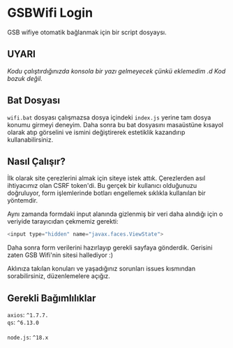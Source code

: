 # GSBWifi Login
GSB wifiye otomatik bağlanmak için bir script dosyaysı.

## UYARI
*Kodu çalıştırdığınızda konsola bir yazı gelmeyecek çünkü eklemedim .d Kod bozuk değil.*

## Bat Dosyası
`wifi.bat` dosyası çalışmazsa dosya içindeki `index.js` yerine tam dosya konumu girmeyi deneyim.
Daha sonra bu bat dosyasını masaüstüne kısayol olarak atıp görselini ve ismini değiştirerek estetiklik kazandırıp kullanabilirsiniz.

## Nasıl Çalışır?
İlk olarak site çerezlerini almak için siteye istek attık.
Çerezlerden asıl ihtiyacımız olan CSRF token'di. Bu gerçek bir kullanıcı olduğunuzu doğruluyor, form işlemlerinde botları engellemek sıklıkla kullanılan bir yöntemdir.

Aynı zamanda formdaki input alanında gizlenmiş bir veri daha alındığı için o veriyide tarayıcıdan çekmemiz gerekti:
```javascript
<input type="hidden" name="javax.faces.ViewState">
```
Daha sonra form verilerini hazırlayıp gerekli sayfaya gönderdik. Gerisini zaten GSB Wifi'nin sitesi hallediyor :)

Aklınıza takılan konuları ve yaşadığınız sorunları issues kısmından sorabilirsiniz, düzenlemelere açığız.

## Gerekli Bağımlılıklar
`axios`: `^1.7.7.` <br>
`qs`: `^6.13.0` <br><br>
`node.js`: `^18.x`
